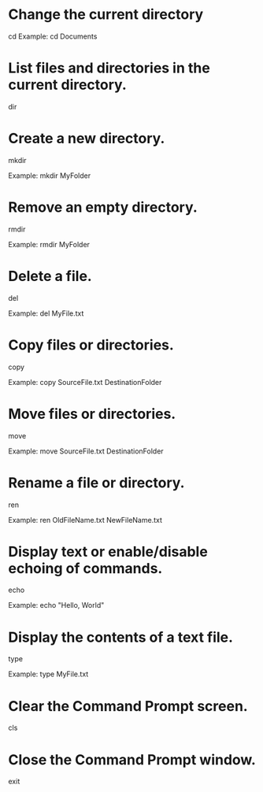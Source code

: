 # Change the current directory
cd
Example: cd Documents

# List files and directories in the current directory.
dir

# Create a new directory.
mkdir 

Example: mkdir MyFolder

# Remove an empty directory.
rmdir

Example: rmdir MyFolder

# Delete a file.
del

Example: del MyFile.txt

# Copy files or directories.
copy 

Example: copy SourceFile.txt DestinationFolder

# Move files or directories.
move

Example: move SourceFile.txt DestinationFolder

# Rename a file or directory.
ren 

Example: ren OldFileName.txt NewFileName.txt

# Display text or enable/disable echoing of commands.
echo

Example: echo "Hello, World"

# Display the contents of a text file.
type 

Example: type MyFile.txt

# Clear the Command Prompt screen.
cls

# Close the Command Prompt window.
exit

